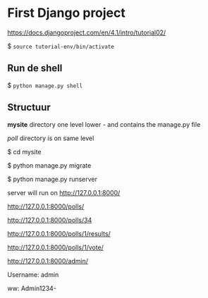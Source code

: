 # First Django project

https://docs.djangoproject.com/en/4.1/intro/tutorial02/

$ `source tutorial-env/bin/activate`


## Run de shell

$ `python manage.py shell`


## Structuur

**mysite** directory one level lower - and contains the manage.py file

_poll_ directory is on same level
 
$ cd mysite

$ python manage.py migrate

$ python manage.py runserver

server will run on http://127.0.0.1:8000/

http://127.0.0.1:8000/polls/

http://127.0.0.1:8000/polls/34

http://127.0.0.1:8000/polls/1/results/

http://127.0.0.1:8000/polls/1/vote/

http://127.0.0.1:8000/admin/



Username: admin

ww: Admin1234-